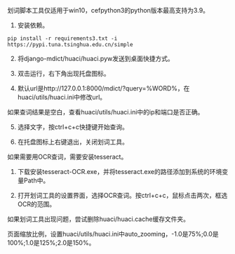 划词脚本工具仅适用于win10，cefpython3的python版本最高支持为3.9。

1. 安装依赖。

```
pip install -r requirements3.txt -i https://pypi.tuna.tsinghua.edu.cn/simple
```

2. 将django-mdict/huaci/huaci.pyw发送到桌面快捷方式。

3. 双击运行，右下角出现托盘图标。

4. 默认url是http://127.0.0.1:8000/mdict/?query=%WORD%，在huaci/utils/huaci.ini中修改url。

如果查词结果是空白，查看huaci/utils/huaci.ini中的ip和端口是否正确。

5. 选择文字，按ctrl+c+c快捷键开始查询。

6. 在托盘图标上右键退出，关闭划词工具。

如果需要用OCR查词，需要安装tesseract。

1. 下载安装tesseract-OCR.exe，并将tesseract.exe的路径添加到系统的环境变量Path中。

2. 打开划词工具的设置界面，选择OCR查词。按ctrl+c+c，鼠标点击两次，框选OCR的范围。

如果划词工具出现问题，尝试删除huaci/huaci.cache缓存文件夹。

页面缩放比例，设置huaci/utils/huaci.ini中auto_zooming，-1.0是75%;0.0是100%;1.0是125%;2.0是150%。